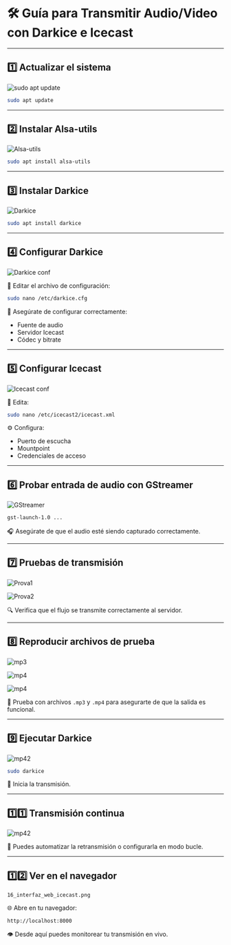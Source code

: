 
# 🛠️ Guía para Transmitir Audio/Video con Darkice e Icecast

---

## 1️⃣ Actualizar el sistema  
![sudo apt update](sudoaptupdate.png)


```bash
sudo apt update
```

---

## 2️⃣ Instalar Alsa-utils
![Alsa-utils](installalsa-utils.png)

```bash
sudo apt install alsa-utils
```

---

## 3️⃣ Instalar Darkice  
![Darkice](installdarkice.png)

```bash
sudo apt install darkice
```

---

## 4️⃣ Configurar Darkice  
![Darkice conf](confdarkice.png)

📝 Editar el archivo de configuración:

```bash
sudo nano /etc/darkice.cfg
```

🔧 Asegúrate de configurar correctamente:  
- Fuente de audio  
- Servidor Icecast  
- Códec y bitrate

---

## 5️⃣ Configurar Icecast  
![Icecast conf](conficecast.png)

📝 Edita:

```bash
sudo nano /etc/icecast2/icecast.xml
```

⚙️ Configura:  
- Puerto de escucha  
- Mountpoint  
- Credenciales de acceso

---

## 6️⃣ Probar entrada de audio con GStreamer  
![GStreamer](gstlaunch.png)

```bash
gst-launch-1.0 ...
```

🎧 Asegúrate de que el audio esté siendo capturado correctamente.

---

## 7️⃣ Pruebas de transmisión  
![Prova1](Proves.png)

![Prova2](Proves2.png)

🔍 Verifica que el flujo se transmite correctamente al servidor.

---

## 8️⃣ Reproducir archivos de prueba  
![mp3](reproducciomp3.png)

![mp4](reproducirmp4.png)

![mp4](Reproduccionmp4.png)

🎼 Prueba con archivos `.mp3` y `.mp4` para asegurarte de que la salida es funcional.

---


## 9️⃣ Ejecutar Darkice  
![mp42](darkice.png)

```bash
sudo darkice
```

🚀 Inicia la transmisión.

---

## 1️⃣1️⃣ Transmisión continua  
![mp42](.png)

🔁 Puedes automatizar la retransmisión o configurarla en modo bucle.

---

## 1️⃣2️⃣ Ver en el navegador  
`16_interfaz_web_icecast.png`  

🌐 Abre en tu navegador:

```arduino
http://localhost:8000
```

👁️ Desde aquí puedes monitorear tu transmisión en vivo.
